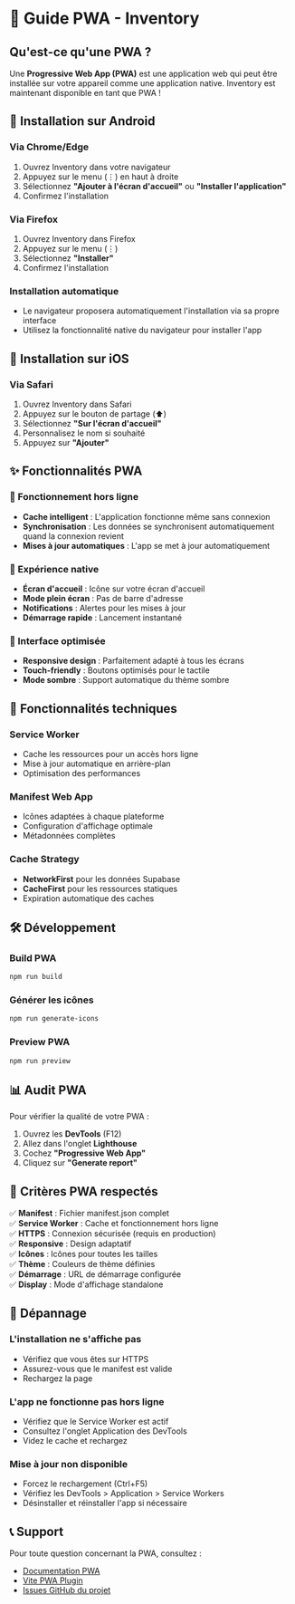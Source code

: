 # 📱 Guide PWA - Inventory

## Qu'est-ce qu'une PWA ?

Une **Progressive Web App (PWA)** est une application web qui peut être installée sur votre appareil comme une application native. Inventory est maintenant disponible en tant que PWA !

## 🚀 Installation sur Android

### Via Chrome/Edge
1. Ouvrez Inventory dans votre navigateur
2. Appuyez sur le menu (⋮) en haut à droite
3. Sélectionnez **"Ajouter à l'écran d'accueil"** ou **"Installer l'application"**
4. Confirmez l'installation

### Via Firefox
1. Ouvrez Inventory dans Firefox
2. Appuyez sur le menu (⋮)
3. Sélectionnez **"Installer"**
4. Confirmez l'installation

### Installation automatique
- Le navigateur proposera automatiquement l'installation via sa propre interface
- Utilisez la fonctionnalité native du navigateur pour installer l'app

## 📲 Installation sur iOS

### Via Safari
1. Ouvrez Inventory dans Safari
2. Appuyez sur le bouton de partage (⬆️)
3. Sélectionnez **"Sur l'écran d'accueil"**
4. Personnalisez le nom si souhaité
5. Appuyez sur **"Ajouter"**

## ✨ Fonctionnalités PWA

### 🔄 Fonctionnement hors ligne
- **Cache intelligent** : L'application fonctionne même sans connexion
- **Synchronisation** : Les données se synchronisent automatiquement quand la connexion revient
- **Mises à jour automatiques** : L'app se met à jour automatiquement

### 📱 Expérience native
- **Écran d'accueil** : Icône sur votre écran d'accueil
- **Mode plein écran** : Pas de barre d'adresse
- **Notifications** : Alertes pour les mises à jour
- **Démarrage rapide** : Lancement instantané

### 🎨 Interface optimisée
- **Responsive design** : Parfaitement adapté à tous les écrans
- **Touch-friendly** : Boutons optimisés pour le tactile
- **Mode sombre** : Support automatique du thème sombre

## 🔧 Fonctionnalités techniques

### Service Worker
- Cache les ressources pour un accès hors ligne
- Mise à jour automatique en arrière-plan
- Optimisation des performances

### Manifest Web App
- Icônes adaptées à chaque plateforme
- Configuration d'affichage optimale
- Métadonnées complètes

### Cache Strategy
- **NetworkFirst** pour les données Supabase
- **CacheFirst** pour les ressources statiques
- Expiration automatique des caches

## 🛠️ Développement

### Build PWA
```bash
npm run build
```

### Générer les icônes
```bash
npm run generate-icons
```

### Preview PWA
```bash
npm run preview
```

## 📊 Audit PWA

Pour vérifier la qualité de votre PWA :

1. Ouvrez les **DevTools** (F12)
2. Allez dans l'onglet **Lighthouse**
3. Cochez **"Progressive Web App"**
4. Cliquez sur **"Generate report"**

## 🎯 Critères PWA respectés

✅ **Manifest** : Fichier manifest.json complet  
✅ **Service Worker** : Cache et fonctionnement hors ligne  
✅ **HTTPS** : Connexion sécurisée (requis en production)  
✅ **Responsive** : Design adaptatif  
✅ **Icônes** : Icônes pour toutes les tailles  
✅ **Thème** : Couleurs de thème définies  
✅ **Démarrage** : URL de démarrage configurée  
✅ **Display** : Mode d'affichage standalone  

## 🚨 Dépannage

### L'installation ne s'affiche pas
- Vérifiez que vous êtes sur HTTPS
- Assurez-vous que le manifest est valide
- Rechargez la page

### L'app ne fonctionne pas hors ligne
- Vérifiez que le Service Worker est actif
- Consultez l'onglet Application des DevTools
- Videz le cache et rechargez

### Mise à jour non disponible
- Forcez le rechargement (Ctrl+F5)
- Vérifiez les DevTools > Application > Service Workers
- Désinstaller et réinstaller l'app si nécessaire

## 📞 Support

Pour toute question concernant la PWA, consultez :
- [Documentation PWA](https://web.dev/progressive-web-apps/)
- [Vite PWA Plugin](https://vite-pwa-org.netlify.app/)
- [Issues GitHub du projet](https://github.com/Eldayia/inventory/issues) 